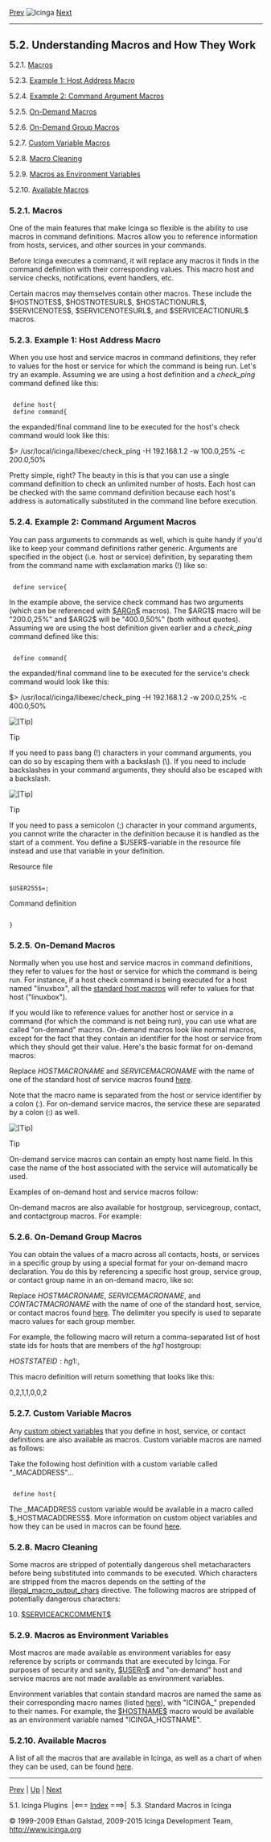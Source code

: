 [Prev](plugins.md) ![Icinga](../images/logofullsize.png "Icinga") [Next](macrolist.md)

* * * * *

5.2. Understanding Macros and How They Work
-------------------------------------------

5.2.1. [Macros](macros.md#introduction)


5.2.3. [Example 1: Host Address Macro](macros.md#hostaddressexample)

5.2.4. [Example 2: Command Argument
Macros](macros.md#commandargexample)

5.2.5. [On-Demand Macros](macros.md#ondemand)

5.2.6. [On-Demand Group Macros](macros.md#ondemandgroup)

5.2.7. [Custom Variable Macros](macros.md#customvar)

5.2.8. [Macro Cleaning](macros.md#cleaning)

5.2.9. [Macros as Environment Variables](macros.md#environmentvars)

5.2.10. [Available Macros](macros.md#availablelist)

### 5.2.1. Macros

One of the main features that make Icinga so flexible is the ability to
use macros in command definitions. Macros allow you to reference
information from hosts, services, and other sources in your commands.


Before Icinga executes a command, it will replace any macros it finds in
the command definition with their corresponding values. This macro
host and service checks, notifications, event handlers, etc.

Certain macros may themselves contain other macros. These include the
\$HOSTNOTES\$, \$HOSTNOTESURL\$, \$HOSTACTIONURL\$, \$SERVICENOTES\$,
\$SERVICENOTESURL\$, and \$SERVICEACTIONURL\$ macros.

### 5.2.3. Example 1: Host Address Macro

When you use host and service macros in command definitions, they refer
to values for the host or service for which the command is being run.
Let's try an example. Assuming we are using a host definition and a
*check\_ping* command defined like this:

<pre><code>
 define host{
 define command{
</code></pre>

the expanded/final command line to be executed for the host's check
command would look like this:

</code></pre> 
$> /usr/local/icinga/libexec/check_ping -H 192.168.1.2 -w 100.0,25% -c 200.0,50%
</code></pre>

Pretty simple, right? The beauty in this is that you can use a single
command definition to check an unlimited number of hosts. Each host can
be checked with the same command definition because each host's address
is automatically substituted in the command line before execution.

### 5.2.4. Example 2: Command Argument Macros

You can pass arguments to commands as well, which is quite handy if
you'd like to keep your command definitions rather generic. Arguments
are specified in the object (i.e. host or service) definition, by
separating them from the command name with exclamation marks (!) like
so:

<pre><code>
 define service{
</code></pre>

In the example above, the service check command has two arguments (which
can be referenced with [\$ARGn\$](macrolist.md#macrolist-arg) macros).
The \$ARG1\$ macro will be "200.0,25%" and \$ARG2\$ will be "400.0,50%"
(both without quotes). Assuming we are using the host definition given
earlier and a *check\_ping* command defined like this:

<pre><code>
 define command{
</code></pre>

the expanded/final command line to be executed for the service's check
command would look like this:

</code></pre> 
$> /usr/local/icinga/libexec/check_ping -H 192.168.1.2 -w 200.0,25% -c 400.0,50%
</code></pre>

![[Tip]](../images/tip.png)

Tip

If you need to pass bang (!) characters in your command arguments, you
can do so by escaping them with a backslash (\\). If you need to include
backslashes in your command arguments, they should also be escaped with
a backslash.

![[Tip]](../images/tip.png)

Tip

If you need to pass a semicolon (;) character in your command arguments,
you cannot write the character in the definition because it is handled
as the start of a comment. You define a \$USER\$-variable in the
resource file instead and use that variable in your definition.

Resource file

<pre><code>
$USER255$=;
</code></pre>

Command definition

<pre><code>
}
</code></pre>

### 5.2.5. On-Demand Macros

Normally when you use host and service macros in command definitions,
they refer to values for the host or service for which the command is
being run. For instance, if a host check command is being executed for a
host named "linuxbox", all the [standard host
macros](macrolist.md "5.3. Standard Macros in Icinga") will refer to
values for that host ("linuxbox").

If you would like to reference values for another host or service in a
command (for which the command is not being run), you can use what are
called "on-demand" macros. On-demand macros look like normal macros,
except for the fact that they contain an identifier for the host or
service from which they should get their value. Here's the basic format
for on-demand macros:



Replace *HOSTMACRONAME* and *SERVICEMACRONAME* with the name of one of
the standard host of service macros found
[here](macrolist.md "5.3. Standard Macros in Icinga").

Note that the macro name is separated from the host or service
identifier by a colon (:). For on-demand service macros, the service
these are separated by a colon (:) as well.

![[Tip]](../images/tip.png)

Tip

On-demand service macros can contain an empty host name field. In this
case the name of the host associated with the service will automatically
be used.

Examples of on-demand host and service macros follow:

</code></pre> 
</code></pre>

On-demand macros are also available for hostgroup, servicegroup,
contact, and contactgroup macros. For example:

</code></pre> 
</code></pre>

### 5.2.6. On-Demand Group Macros

You can obtain the values of a macro across all contacts, hosts, or
services in a specific group by using a special format for your
on-demand macro declaration. You do this by referencing a specific host
group, service group, or contact group name in an on-demand macro, like
so:




Replace *HOSTMACRONAME*, *SERVICEMACRONAME*, and *CONTACTMACRONAME* with
the name of one of the standard host, service, or contact macros found
[here](macrolist.md "5.3. Standard Macros in Icinga"). The delimiter
you specify is used to separate macro values for each group member.

For example, the following macro will return a comma-separated list of
host state ids for hosts that are members of the *hg1* hostgroup:

</code></pre> 
 $HOSTSTATEID:hg1:,$
</code></pre>

This macro definition will return something that looks like this:

</code></pre> 
 0,2,1,1,0,0,2
</code></pre>

### 5.2.7. Custom Variable Macros

Any [custom object
variables](customobjectvars.md "3.5. Custom Object Variables") that
you define in host, service, or contact definitions are also available
as macros. Custom variable macros are named as follows:




Take the following host definition with a custom variable called
"\_MACADDRESS"...

<pre><code>
 define host{
</code></pre>

The \_MACADDRESS custom variable would be available in a macro called
\$\_HOSTMACADDRESS\$. More information on custom object variables and
how they can be used in macros can be found
[here](customobjectvars.md "3.5. Custom Object Variables").

### 5.2.8. Macro Cleaning

Some macros are stripped of potentially dangerous shell metacharacters
before being substituted into commands to be executed. Which characters
are stripped from the macros depends on the setting of the
[illegal\_macro\_output\_chars](configmain.md#configmain-illegal_macro_output_chars)
directive. The following macros are stripped of potentially dangerous
characters:










10. [\$SERVICEACKCOMMENT\$](macrolist.md#macrolist-serviceackcomment)

### 5.2.9. Macros as Environment Variables

Most macros are made available as environment variables for easy
reference by scripts or commands that are executed by Icinga. For
purposes of security and sanity,
[\$USERn\$](macrolist.md#macrolist-user) and "on-demand" host and
service macros are not made available as environment variables.

Environment variables that contain standard macros are named the same as
their corresponding macro names (listed
[here](macrolist.md "5.3. Standard Macros in Icinga")), with
"ICINGA\_" prepended to their names. For example, the
[\$HOSTNAME\$](macrolist.md#macrolist-hostname) macro would be
available as an environment variable named "ICINGA\_HOSTNAME".

### 5.2.10. Available Macros

A list of all the macros that are available in Icinga, as well as a
chart of when they can be used, can be found
[here](macrolist.md "5.3. Standard Macros in Icinga").

* * * * *

[Prev](plugins.md) | [Up](ch05.md) | [Next](macrolist.md)

5.1. Icinga Plugins  |<=== [Index](index.md) ===>|  5.3. Standard Macros in Icinga

© 1999-2009 Ethan Galstad, 2009-2015 Icinga Development Team,
http://www.icinga.org
